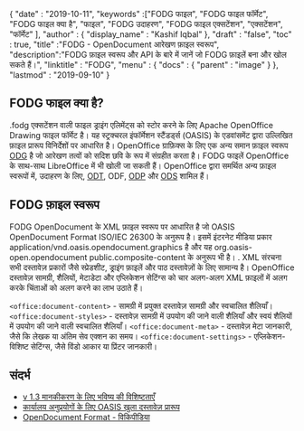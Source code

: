 {
  "date" : "2019-10-11",
  "keywords" :["FODG फाइल", "FODG फाइल फॉर्मेट", "FODG फाइल क्या है", "फाइल", "FODG उदाहरण", "FODG फाइल एक्सटेंशन", "एक्सटेंशन", "फॉर्मेट" ],
  "author" : {
    "display_name" : "Kashif Iqbal"
},
  "draft" : "false",
  "toc" : true,
  "title" :"FODG - OpenDocument आरेखण फ़ाइल स्वरूप",
  "description":"FODG फ़ाइल स्वरूप और API के बारे में जानें जो FODG फ़ाइलें बना और खोल सकते हैं।",
  "linktitle" : "FODG",
  "menu" : {
    "docs" : {
      "parent" : "image"
}
},
  "lastmod" : "2019-09-10"
}

## FODG फाइल क्या है?

.fodg एक्सटेंशन वाली फाइल ड्राइंग एलिमेंट्स को स्टोर करने के लिए Apache OpenOffice Drawing फाइल फॉर्मेट है। यह स्ट्रक्चरल इंफॉर्मेशन स्टैंडर्ड्स (OASIS) के एडवांसमेंट द्वारा उल्लिखित फ़ाइल प्रारूप विनिर्देशों पर आधारित है। OpenOffice ग्राफ़िक्स के लिए एक अन्य समान फ़ाइल स्वरूप [ODG](/hi/image/odg/) है जो आरेखण तत्वों को सदिश छवि के रूप में संग्रहीत करता है। FODG फाइलें OpenOffice के साथ-साथ LibreOffice में भी खोली जा सकती हैं। OpenOffice द्वारा समर्थित अन्य फ़ाइल स्वरूपों में, उदाहरण के लिए, [ODT](/hi/word-processing/odt/), ODF, [ODP](/hi/presentation/odp/) और [ODS](/hi/spreadsheet/ods/) शामिल हैं।

## FODG फ़ाइल स्वरूप

FODG OpenDocument के XML फ़ाइल स्वरूप पर आधारित है जो OASIS OpenDocument Format ISO/IEC 26300 के अनुरूप है। इसमें इंटरनेट मीडिया प्रकार application/vnd.oasis.opendocument.graphics है और यह org.oasis-open.opendocument public.composite-content के अनुरूप भी है। . XML संरचना सभी दस्तावेज़ प्रकारों जैसे स्प्रेडशीट, ड्राइंग फ़ाइलें और पाठ दस्तावेज़ों के लिए सामान्य है। OpenOffice दस्तावेज़ सामग्री, शैलियों, मेटाडेटा और एप्लिकेशन सेटिंग्स को चार अलग-अलग XML फ़ाइलों में अलग करके चिंताओं को अलग करने का लाभ उठाते हैं।

`<office:document-content>` - सामग्री में प्रयुक्त दस्तावेज़ सामग्री और स्वचालित शैलियाँ।
`<office:document-styles>` - दस्तावेज़ सामग्री में उपयोग की जाने वाली शैलियाँ और स्वयं शैलियों में उपयोग की जाने वाली स्वचालित शैलियाँ।
`<office:document-meta>` - दस्तावेज़ मेटा जानकारी, जैसे कि लेखक या अंतिम सेव एक्शन का समय।
`<office:document-settings>` - एप्लिकेशन-विशिष्ट सेटिंग्स, जैसे विंडो आकार या प्रिंटर जानकारी।

## संदर्भ ##
* [v 1.3 मानकीकरण के लिए भविष्य की विशिष्टताएँ](https://docs.oasis-open.org/office/OpenDocument/v1.3/cs01/OpenDocument-v1.3-cs01.zip)
* [कार्यालय अनुप्रयोगों के लिए OASIS खुला दस्तावेज़ प्रारूप](https://www.oasis-open.org/committees/tc_home.php?wg_abbrev=office)
* [OpenDocument Format - विकिपीडिया](https://en.wikipedia.org/wiki/OpenDocument)

